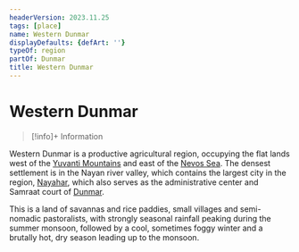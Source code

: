 ```yaml
---
headerVersion: 2023.11.25
tags: [place]
name: Western Dunmar
displayDefaults: {defArt: ''}
typeOf: region
partOf: Dunmar
title: Western Dunmar
---
```

# Western Dunmar
>[!info]+ Information
> 
>> 

Western Dunmar is a productive agricultural region, occupying the flat lands west of the [Yuvanti Mountains](<../../../yuvanti-mountains.md>) and east of the [Nevos Sea](<../../../../west-coast/nevos-sea.md>). The densest settlement is in the Nayan river valley, which contains the largest city in the region, [Nayahar](<./nayahar.md>), which also serves as the administrative center and Samraat court of [Dunmar](<../dunmar.md>). 

This is a land of savannas and rice paddies, small villages and semi-nomadic pastoralists, with strongly seasonal rainfall peaking during the summer monsoon, followed by a cool, sometimes foggy winter and a brutally hot, dry season leading up to the monsoon.  